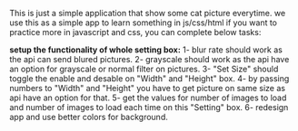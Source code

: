 This is just a simple application that show some cat picture everytime.
we use this as a simple app to learn something in js/css/html
if you want to practice more in javascript and css, you can complete below tasks:

**setup the functionality of whole setting box:**
1- blur rate should work as the api can send blured pictures.
2- grayscale should work as the api have an option for grayscale or normal filter on pictures.
3- "Set Size" should toggle the enable and desable on "Width" and "Height" box.
4- by passing numbers to "Width" and "Height" you have to get picture on same size as api have an option for that.
5- get the values for number of images to load and number of images to load each time on this "Setting" box.
6- redesign app and use better colors for background.
